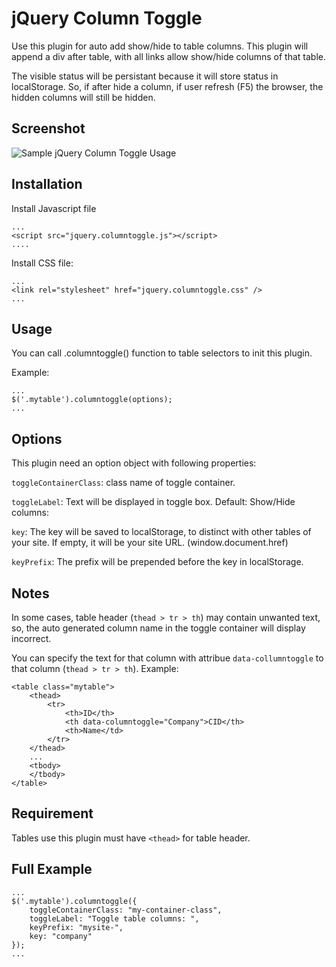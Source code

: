 # jQuery Column Toggle #
Use this plugin for auto add show/hide to table columns. This plugin will append a div after table, with all links allow show/hide columns of that table.

The visible status will be persistant because it will store status in localStorage. So, if after hide a column, if user refresh (F5) the browser, the hidden columns will still be hidden.

## Screenshot ##
![Sample jQuery Column Toggle Usage](http://bloghoctap.com/employee-column-toggle.png)

## Installation ##
Install Javascript file

```
...
<script src="jquery.columntoggle.js"></script>
....
```

Install CSS file:

```
...
<link rel="stylesheet" href="jquery.columntoggle.css" />
...
```

## Usage ##
You can call .columntoggle() function to table selectors to init this plugin.

Example:

```
...
$('.mytable').columntoggle(options);
...
```

## Options ##
This plugin need an option object with following properties:

`toggleContainerClass`: class name of toggle container.

`toggleLabel`: Text will be displayed in toggle box. Default: Show/Hide columns: 

`key`: The key will be saved to localStorage, to distinct with other tables of your site. If empty, it will be your site URL. (window.document.href)

`keyPrefix`: The prefix will be prepended before the key in localStorage.

## Notes ##
In some cases, table header (`thead > tr > th`) may contain unwanted text, so, the auto generated column name in the toggle container will display incorrect. 

You can specify the text for that column with attribue `data-collumntoggle` to that column (`thead > tr > th`). Example:

```
<table class="mytable">
	<thead>
		<tr>
			<th>ID</th>
			<th data-columntoggle="Company">CID</th>
			<th>Name</td>
		</tr>
	</thead>
	...
	<tbody>
	</tbody>
</table>	
```	

## Requirement ##
Tables use this plugin must have `<thead>` for table header.

## Full Example ##

```
...
$('.mytable').columntoggle({
	toggleContainerClass: "my-container-class",
	toggleLabel: "Toggle table columns: ",
	keyPrefix: "mysite-",
	key: "company"
});
...